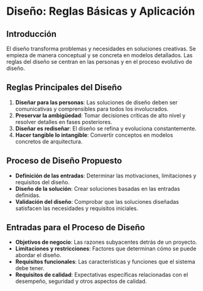 # Diseño: Reglas Básicas y Aplicación

## **Introducción**

El diseño transforma problemas y necesidades en soluciones creativas. Se empieza de manera conceptual y se concreta en modelos detallados. Las reglas del diseño se centran en las personas y en el proceso evolutivo de diseño.

## **Reglas Principales del Diseño**

1. **Diseñar para las personas**: Las soluciones de diseño deben ser comunicativas y comprensibles para todos los involucrados.
2. **Preservar la ambigüedad**: Tomar decisiones críticas de alto nivel y resolver detalles en fases posteriores.
3. **Diseñar es rediseñar**: El diseño se refina y evoluciona constantemente.
4. **Hacer tangible lo intangible**: Convertir conceptos en modelos concretos de arquitectura.

## **Proceso de Diseño Propuesto**

- **Definición de las entradas**: Determinar las motivaciones, limitaciones y requisitos del diseño.
- **Diseño de la solución**: Crear soluciones basadas en las entradas definidas.
- **Validación del diseño**: Comprobar que las soluciones diseñadas satisfacen las necesidades y requisitos iniciales.

## **Entradas para el Proceso de Diseño**

- **Objetivos de negocio**: Las razones subyacentes detrás de un proyecto.
- **Limitaciones y restricciones**: Factores que determinan cómo se puede abordar el diseño.
- **Requisitos funcionales**: Las características y funciones que el sistema debe tener.
- **Requisitos de calidad**: Expectativas específicas relacionadas con el desempeño, seguridad y otros aspectos de calidad.
